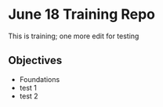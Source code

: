 # June 18 Training Repo

This is training; one more edit for testing

## Objectives
* Foundations
* test 1
* test 2
